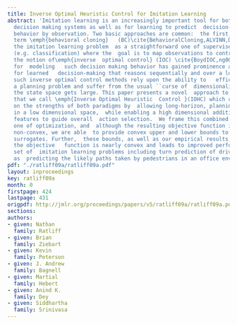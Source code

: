 ```yaml
---
title: Inverse Optimal Heuristic Control for Imitation Learning
abstract: 'Imitation learning is an increasingly important tool for both developing  automatic
  decision making systems as well as for learning to predict  decision-making and
  behavior by observation. Two basic approaches are common:  the first, which we here
  term \emph{behavioral cloning}   (BC)\cite{BehavioralCloning,ALVINN,DAVE}, treats
  the imitation learning problem  as a straightforward one of supervised learning
  (e.g. classification) where the  goal is to map observations to controls.  Secondly,
  the notion of\emph{inverse  optimal control} (IOC) \cite{BoydIOC,ng00irl,Abbeel04c,mmp06}
  for  modeling   such decision making behavior has gained prominence as it allows
  for learned   decision-making that reasons sequentially and over a long horizon.  Unfortunately,
  such inverse optimal control methods rely upon the ability to   efficiently solve
  a planning problem and suffer from the usual ``curse of  dimensionality'''' when
  the state space gets large. This paper presents a novel  approach to imitation learning
  that we call \emph{Inverse Optimal Heuristic  Control }(IOHC) which capitalizes
  on the strengths of both paradigms by  allowing long-horizon, planning style reasoning
  in a low dimensional space,  while enabling a high dimensional additional set of
  features to guide overall  action selection.  We frame this combined problem as
  one of optimization, and  although the resulting objective function is actually
  non-convex, we are able  to provide convex upper and lower bounds to optimize as
  surrogates. Further,  these bounds, as well as our empirical results, show that
  the objective   function is nearly convex and leads to improved performance on a
  set of  imitation learning problems including turn prediction of drivers as well
  as  predicting the likely paths taken by pedestrians in an office environment.'
pdf: "./ratliff09a/ratliff09a.pdf"
layout: inproceedings
key: ratliff09a
month: 0
firstpage: 424
lastpage: 431
origpdf: http://jmlr.org/proceedings/papers/v5/ratliff09a/ratliff09a.pdf
sections: 
authors:
- given: Nathan
  family: Ratliff
- given: Brian
  family: Ziebart
- given: Kevin
  family: Peterson
- given: J. Andrew
  family: Bagnell
- given: Martial
  family: Hebert
- given: Anind K.
  family: Dey
- given: Siddhartha
  family: Srinivasa
---
```

